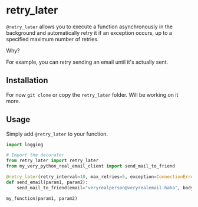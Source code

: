 # retry_later

`@retry_later` allows you to execute a function asynchronously in the background and automatically retry it if an exception occurs, up to a specified maximum number of retries.

Why?

For example, you can retry sending an email until it's actually sent.

## Installation

For now `git clone` or copy the `retry_later` folder. Will be working on it more.

## Usage

Simply add `@retry_later` to your function.

```python
import logging

# Import the decorator
from retry_later import retry_later
from my_very_python_real_email_client import send_mail_to_friend

@retry_later(retry_interval=10, max_retries=5, exception=ConnectionError)
def send_email(param1, param2):
    send_mail_to_friend(email="veryrealperson@veryrealemail.haha", body="hi!")

my_function(param1, param2)
